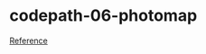 # codepath-06-photomap

[Reference](http://courses.codepath.com/courses/intro_to_ios/week/6#!exercises)

